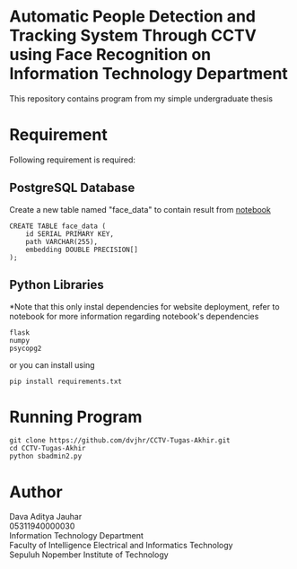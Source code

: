 # Automatic People Detection and Tracking System Through CCTV using Face Recognition on Information Technology Department

This repository contains program from my simple undergraduate thesis

# Requirement
Following requirement is required:
## PostgreSQL Database
Create a new table named "face_data" to contain result from [notebook](https://github.com/dvjhr/CCTV-Tugas-Akhir/blob/master/insightface_reborn.ipynb)
```
CREATE TABLE face_data (
    id SERIAL PRIMARY KEY,
    path VARCHAR(255),
    embedding DOUBLE PRECISION[]
);
```
## Python Libraries
*Note that this only instal dependencies for website deployment, refer to notebook for more information regarding notebook's dependencies 
```
flask
numpy
psycopg2
```
or you can install using 
```
pip install requirements.txt
```

# Running Program

```
git clone https://github.com/dvjhr/CCTV-Tugas-Akhir.git
cd CCTV-Tugas-Akhir
python sbadmin2.py
```

# Author 
Dava Aditya Jauhar\
05311940000030\
Information Technology Department\
Faculty of Intelligence Electrical and Informatics Technology\
Sepuluh Nopember Institute of Technology